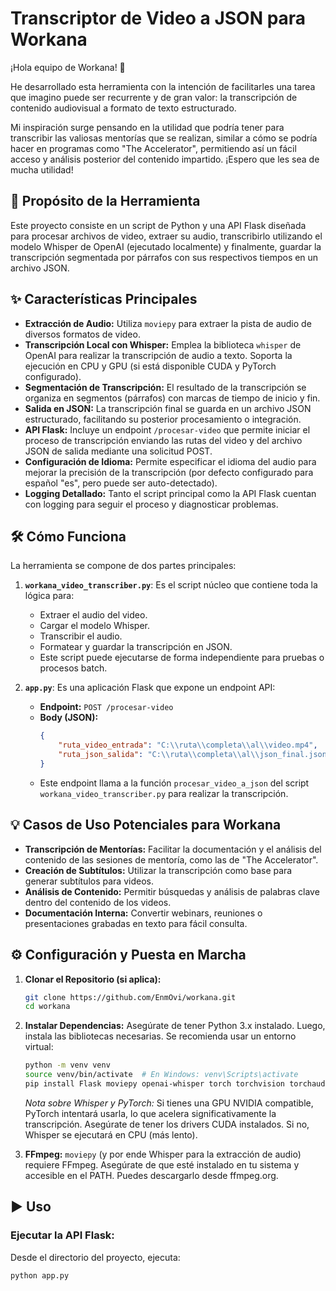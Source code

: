 # Transcriptor de Video a JSON para Workana

¡Hola equipo de Workana! 👋

He desarrollado esta herramienta con la intención de facilitarles una tarea que imagino puede ser recurrente y de gran valor: la transcripción de contenido audiovisual a formato de texto estructurado.

Mi inspiración surge pensando en la utilidad que podría tener para transcribir las valiosas mentorías que se realizan, similar a cómo se podría hacer en programas como "The Accelerator", permitiendo así un fácil acceso y análisis posterior del contenido impartido. ¡Espero que les sea de mucha utilidad!

## 🚀 Propósito de la Herramienta

Este proyecto consiste en un script de Python y una API Flask diseñada para procesar archivos de video, extraer su audio, transcribirlo utilizando el modelo Whisper de OpenAI (ejecutado localmente) y finalmente, guardar la transcripción segmentada por párrafos con sus respectivos tiempos en un archivo JSON.

## ✨ Características Principales

*   **Extracción de Audio:** Utiliza `moviepy` para extraer la pista de audio de diversos formatos de video.
*   **Transcripción Local con Whisper:** Emplea la biblioteca `whisper` de OpenAI para realizar la transcripción de audio a texto. Soporta la ejecución en CPU y GPU (si está disponible CUDA y PyTorch configurado).
*   **Segmentación de Transcripción:** El resultado de la transcripción se organiza en segmentos (párrafos) con marcas de tiempo de inicio y fin.
*   **Salida en JSON:** La transcripción final se guarda en un archivo JSON estructurado, facilitando su posterior procesamiento o integración.
*   **API Flask:** Incluye un endpoint `/procesar-video` que permite iniciar el proceso de transcripción enviando las rutas del video y del archivo JSON de salida mediante una solicitud POST.
*   **Configuración de Idioma:** Permite especificar el idioma del audio para mejorar la precisión de la transcripción (por defecto configurado para español "es", pero puede ser auto-detectado).
*   **Logging Detallado:** Tanto el script principal como la API Flask cuentan con logging para seguir el proceso y diagnosticar problemas.

## 🛠️ Cómo Funciona

La herramienta se compone de dos partes principales:

1.  **`workana_video_transcriber.py`**: Es el script núcleo que contiene toda la lógica para:
    *   Extraer el audio del video.
    *   Cargar el modelo Whisper.
    *   Transcribir el audio.
    *   Formatear y guardar la transcripción en JSON.
    *   Este script puede ejecutarse de forma independiente para pruebas o procesos batch.

2.  **`app.py`**: Es una aplicación Flask que expone un endpoint API:
    *   **Endpoint:** `POST /procesar-video`
    *   **Body (JSON):**
        ```json
        {
            "ruta_video_entrada": "C:\\ruta\\completa\\al\\video.mp4",
            "ruta_json_salida": "C:\\ruta\\completa\\al\\json_final.json"
        }
        ```
    *   Este endpoint llama a la función `procesar_video_a_json` del script `workana_video_transcriber.py` para realizar la transcripción.

## 💡 Casos de Uso Potenciales para Workana

*   **Transcripción de Mentorías:** Facilitar la documentación y el análisis del contenido de las sesiones de mentoría, como las de "The Accelerator".
*   **Creación de Subtítulos:** Utilizar la transcripción como base para generar subtítulos para videos.
*   **Análisis de Contenido:** Permitir búsquedas y análisis de palabras clave dentro del contenido de los videos.
*   **Documentación Interna:** Convertir webinars, reuniones o presentaciones grabadas en texto para fácil consulta.

## ⚙️ Configuración y Puesta en Marcha

1.  **Clonar el Repositorio (si aplica):**
    ```bash
    git clone https://github.com/EnmOvi/workana.git
    cd workana
    ```
2.  **Instalar Dependencias:**
    Asegúrate de tener Python 3.x instalado. Luego, instala las bibliotecas necesarias. Se recomienda usar un entorno virtual:
    ```bash
    python -m venv venv
    source venv/bin/activate  # En Windows: venv\Scripts\activate
    pip install Flask moviepy openai-whisper torch torchvision torchaudio
    ```
    *Nota sobre Whisper y PyTorch:* Si tienes una GPU NVIDIA compatible, PyTorch intentará usarla, lo que acelera significativamente la transcripción. Asegúrate de tener los drivers CUDA instalados. Si no, Whisper se ejecutará en CPU (más lento).

3.  **FFmpeg:** `moviepy` (y por ende Whisper para la extracción de audio) requiere FFmpeg. Asegúrate de que esté instalado en tu sistema y accesible en el PATH. Puedes descargarlo desde ffmpeg.org.

## ▶️ Uso

### Ejecutar la API Flask:

Desde el directorio del proyecto, ejecuta:
```bash
python app.py
